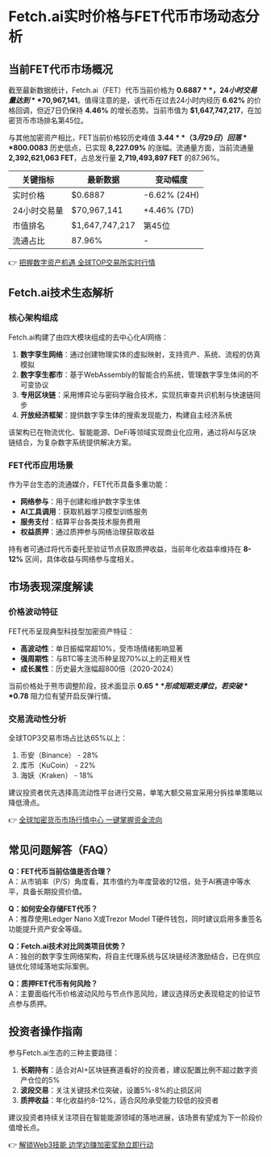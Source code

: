# Fetch.ai实时价格与FET代币市场动态分析

## 当前FET代币市场概况

截至最新数据统计，Fetch.ai（FET）代币当前价格为 **$0.6887**，24小时交易量达到 **$70,967,141**。值得注意的是，该代币在过去24小时内经历 **6.62%** 的价格回调，但近7日仍保持 **4.46%** 的增长态势。当前市值为 **$1,647,747,217**，在加密货币市场排名第45位。

与其他加密资产相比，FET当前价格较历史峰值 **$3.44**（3月29日）回落 **80%**，但相较于2020年3月13日创下的 **$0.0083** 历史低点，已实现 **8,227.09%** 的涨幅。流通量方面，当前流通量 **2,392,621,063 FET**，占总发行量 **2,719,493,897 FET** 的87.96%。

| 关键指标       | 最新数据         | 变动幅度      |
|----------------|------------------|---------------|
| 实时价格       | $0.6887          | -6.62% (24H)  |
| 24小时交易量   | $70,967,141      | +4.46% (7D)   |
| 市值排名       | $1,647,747,217   | 第45位        |
| 流通占比       | 87.96%           | -             |

👉 [把握数字资产机遇 全球TOP交易所实时行情](https://bit.ly/okx_welcome)

## Fetch.ai技术生态解析

### 核心架构组成

Fetch.ai构建了由四大模块组成的去中心化AI网络：

1. **数字孪生网络**：通过创建物理实体的虚拟映射，支持资产、系统、流程的仿真模拟
2. **数字孪生都市**：基于WebAssembly的智能合约系统，管理数字孪生体间的不可变协议
3. **专用区块链**：采用博弈论与密码学融合技术，实现抗审查共识机制与快速链同步
4. **开放经济框架**：提供数字孪生体的搜索发现能力，构建自主经济系统

该架构已在物流优化、智能能源、DeFi等领域实现商业化应用，通过将AI与区块链结合，为复杂数字系统提供解决方案。

### FET代币应用场景

作为平台生态的流通媒介，FET代币具备多重功能：
- **网络参与**：用于创建和维护数字孪生体
- **AI工具调用**：获取机器学习模型训练服务
- **服务支付**：结算平台各类技术服务费用
- **权益质押**：通过质押参与网络治理获取收益

持有者可通过将代币委托至验证节点获取质押收益，当前年化收益率维持在 **8-12%** 区间，具体收益与网络参与度相关。

## 市场表现深度解读

### 价格波动特征

FET代币呈现典型科技型加密资产特征：
- **高波动性**：单日振幅常超10%，受市场情绪影响显著
- **强周期性**：与BTC等主流币种呈现70%以上的正相关性
- **成长属性**：历史最大涨幅超800倍（2020-2024）

当前价格处于熊市调整阶段，技术面显示 **$0.65** 形成短期支撑位，若突破 **$0.78** 阻力位有望开启反弹行情。

### 交易流动性分析

全球TOP3交易市场占比达65%以上：
1. 币安（Binance） - 28%
2. 库币（KuCoin） - 22%
3. 海妖（Kraken） - 18%

建议投资者优先选择高流动性平台进行交易，单笔大额交易宜采用分拆挂单策略以降低滑点。

👉 [全球加密货币市场行情中心 一键掌握资金流向](https://bit.ly/okx_welcome)

## 常见问题解答（FAQ）

**Q：FET代币当前估值是否合理？**  
A：从市销率（P/S）角度看，其市值约为年度营收的12倍，处于AI赛道中等水平，具备长期投资价值。

**Q：如何安全存储FET代币？**  
A：推荐使用Ledger Nano X或Trezor Model T硬件钱包，同时建议启用多重签名功能提升资产安全等级。

**Q：Fetch.ai技术对比同类项目优势？**  
A：独创的数字孪生网络架构，将自主代理系统与区块链经济激励结合，已在供应链优化领域落地实际案例。

**Q：质押FET代币有何风险？**  
A：主要面临代币价格波动风险与节点作恶风险，建议选择历史表现稳定的验证节点参与质押。

## 投资者操作指南

参与Fetch.ai生态的三种主要路径：
1. **长期持有**：适合对AI+区块链赛道看好的投资者，建议配置比例不超过数字资产仓位的5%
2. **波段交易**：关注关键技术位突破，设置5%-8%的止损区间
3. **质押收益**：年化收益约8-12%，适合风险承受能力较低的投资者

建议投资者持续关注项目在智能能源领域的落地进展，该场景有望成为下一阶段价值增长点。

👉 [解锁Web3技能 边学边赚加密奖励立即行动](https://bit.ly/okx_welcome)